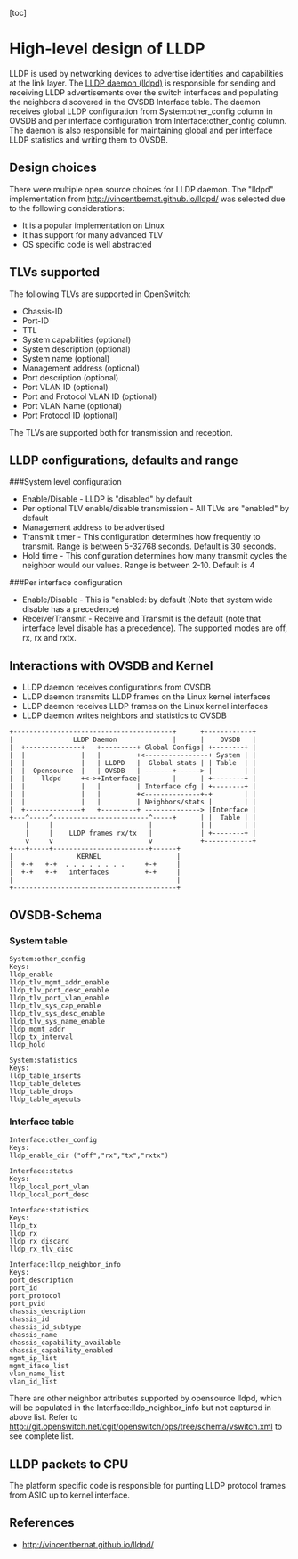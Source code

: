[toc]
# High-level design of LLDP
LLDP is used by networking devices to advertise identities and capabilities at the link layer. The [LLDP daemon (lldpd)](/documents/dev/ops-lldpd/DESIGN) is responsible for sending and receiving LLDP advertisements over the switch interfaces and populating the neighbors discovered in the OVSDB Interface table. The daemon receives global LLDP configuration from System:other_config column in OVSDB and per interface configuration from Interface:other_config column.  The daemon is also responsible for maintaining global and per interface LLDP statistics and writing them to OVSDB.

## Design choices
There were multiple open source choices for LLDP daemon. The "lldpd" implementation from http://vincentbernat.github.io/lldpd/ was selected due to the following considerations:

* It is a popular implementation on Linux
* It has support for many advanced TLV
* OS specific code is well abstracted


## TLVs supported

The following TLVs are supported in OpenSwitch:

- Chassis-ID
- Port-ID
- TTL
- System capabilities (optional)
- System description (optional)
- System name (optional)
- Management address (optional)
- Port description (optional)
- Port VLAN ID (optional)
- Port and Protocol VLAN ID (optional)
- Port VLAN Name (optional)
- Port Protocol ID (optional)

The TLVs are supported both for transmission and reception.

## LLDP configurations, defaults and range
###System level configuration
- Enable/Disable - LLDP is "disabled" by default
- Per optional TLV enable/disable transmission - All TLVs are "enabled" by default
- Management address to be advertised
- Transmit timer - This configuration determines how frequently to transmit. Range is between 5-32768 seconds. Default is 30 seconds.
- Hold time - This configuration determines how many transmit cycles the neighbor would our values. Range is between 2-10. Default is 4

###Per interface configuration
- Enable/Disable - This is "enabled: by default (Note that system wide disable has a precedence)
- Receive/Transmit - Receive and Transmit is the default (note that interface level disable has a precedence). The supported modes are off, rx, rx and rxtx.

## Interactions with OVSDB and Kernel
* LLDP daemon receives configurations from OVSDB
* LLDP daemon transmits LLDP frames on the Linux kernel interfaces
* LLDP daemon receives LLDP frames on the Linux kernel interfaces
* LLDP daemon writes neighbors and statistics to OVSDB

```ditaa
+----------------------------------------+      +------------+
|               LLDP Daemon              |      |    OVSDB   |
|  +--------------+   +---------+ Global Configs| +--------+ |
|  |              |   |         +<----------------+ System | |
|  |              |   | LLDPD   |  Global stats | | Table  | |
|  |  Opensource  |   | OVSDB   | -------+------> |        | |
|  |    lldpd     +<->+Interface|        |      | +--------+ |
|  |              |   |         | Interface cfg | +--------+ |
|  |              |   |         +<--------------+-+        | |
|  |              |   |         | Neighbors/stats |        | |
|  +--------------+   +---------+ --------------> |Interface |
+---^-----^------------------------^-----+      | |  Table | |
    |     |                        |            | |        | |
    |     |    LLDP frames rx/tx   |            | +--------+ |
    v     v                        v            +------------+
+---+-----+------------------------+------+
|                KERNEL                   |
|  +-+   +-+  . . . . . . . .     +-+     |
|  +-+   +-+   interfaces         +-+     |
|                                         |
+-----------------------------------------+

```

## OVSDB-Schema
### System table
```
System:other_config
Keys:
lldp_enable
lldp_tlv_mgmt_addr_enable
lldp_tlv_port_desc_enable
lldp_tlv_port_vlan_enable
lldp_tlv_sys_cap_enable
lldp_tlv_sys_desc_enable
lldp_tlv_sys_name_enable
lldp_mgmt_addr
lldp_tx_interval
lldp_hold

System:statistics
Keys:
lldp_table_inserts
lldp_table_deletes
lldp_table_drops
lldp_table_ageouts
```

### Interface table
```
Interface:other_config
Keys:
lldp_enable_dir ("off","rx","tx","rxtx")

Interface:status
Keys:
lldp_local_port_vlan
lldp_local_port_desc

Interface:statistics
Keys:
lldp_tx
lldp_rx
lldp_rx_discard
lldp_rx_tlv_disc

Interface:lldp_neighbor_info
Keys:
port_description
port_id
port_protocol
port_pvid
chassis_description
chassis_id
chassis_id_subtype
chassis_name
chassis_capability_available
chassis_capability_enabled
mgmt_ip_list
mgmt_iface_list
vlan_name_list
vlan_id_list
```
There are other neighbor attributes supported by opensource lldpd, which will be populated in the Interface:lldp_neighbor_info but not captured in above list. Refer to http://git.openswitch.net/cgit/openswitch/ops/tree/schema/vswitch.xml to see complete list.


## LLDP packets to CPU
The platform specific code is responsible for punting LLDP protocol frames from ASIC up to kernel interface.


## References
* http://vincentbernat.github.io/lldpd/
